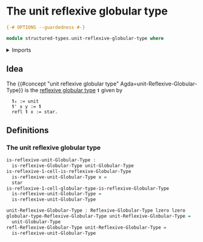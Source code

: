 # The unit reflexive globular type

```agda
{-# OPTIONS --guardedness #-}

module structured-types.unit-reflexive-globular-type where
```

<details><summary>Imports</summary>

```agda
open import foundation.unit-type
open import foundation.universe-levels

open import structured-types.reflexive-globular-types
open import structured-types.unit-globular-type
```

</details>

## Idea

The
{{#concept "unit reflexive globular type" Agda=unit-Reflexive-Globular-Type}} is
the [reflexive globular type](structured-types.reflexive-globular-types.md) `𝟏`
given by

```text
  𝟏₀ := unit
  𝟏' x y := 𝟏
  refl 𝟏 x := star.
```

## Definitions

### The unit reflexive globular type

```agda
is-reflexive-unit-Globular-Type :
  is-reflexive-Globular-Type unit-Globular-Type
is-reflexive-1-cell-is-reflexive-Globular-Type
  is-reflexive-unit-Globular-Type x =
  star
is-reflexive-1-cell-globular-type-is-reflexive-Globular-Type
  is-reflexive-unit-Globular-Type =
  is-reflexive-unit-Globular-Type

unit-Reflexive-Globular-Type : Reflexive-Globular-Type lzero lzero
globular-type-Reflexive-Globular-Type unit-Reflexive-Globular-Type =
  unit-Globular-Type
refl-Reflexive-Globular-Type unit-Reflexive-Globular-Type =
  is-reflexive-unit-Globular-Type
```
